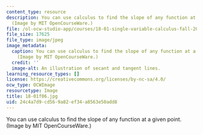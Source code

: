 ```yaml
---
content_type: resource
description: You can use calculus to find the slope of any function at a given point.
  (Image by MIT OpenCourseWare.)
file: /ol-ocw-studio-app/courses/18-01-single-variable-calculus-fall-2006/24c4a7d9cd569a82ef34a8563e50add8_18-01f06.jpg
file_size: 17625
file_type: image/jpeg
image_metadata:
  caption: You can use calculus to find the slope of any function at a given point.
    (Image by MIT OpenCourseWare.)
  credit: ''
  image-alt: An illustration of secant and tangent lines.
learning_resource_types: []
license: https://creativecommons.org/licenses/by-nc-sa/4.0/
ocw_type: OCWImage
resourcetype: Image
title: 18-01f06.jpg
uid: 24c4a7d9-cd56-9a82-ef34-a8563e50add8
---
```

You can use calculus to find the slope of any function at a given point. (Image by MIT OpenCourseWare.)